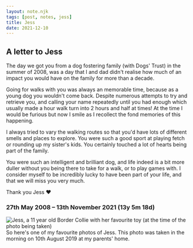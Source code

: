 ```yaml
---
layout: note.njk
tags: [post, notes, jess]
title: Jess
date: 2021-12-10
---
```


## A letter to Jess

The day we got you from a dog fostering family (with Dogs' Trust) in the summer of 2008, was a day that I and dad didn't realise how much of an impact you would have on the family for more than a decade.

Going for walks with you was always an memorable time, because as a young dog you wouldn't come back. Despite numerous attempts to try and retrieve you, and calling your name repeatedly until you had enough which usually made a hour walk turn into 2 hours and half at times! At the time I would be furious but now I smile as I recollect the fond memories of this happening.

I always tried to vary the walking routes so that you'd have lots of different smells and places to explore. You were such a good sport at playing fetch or rounding up my sister's kids. You certainly touched a lot of hearts being part of the family.

You were such an intelligent and brilliant dog, and life indeed is a bit more duller without you being there to take for a walk, or to play games with. I consider myself to be incredibly lucky to have been part of your life, and that we will miss you very much.

Thank you Jess ❤️

### 27th May 2008  &ndash; 13th November 2021 (13y 5m 18d)
![Jess, a 11 year old Border Collie with her favourite toy (at the time of the photo being taken)](//jamesloveridge.dev/images/notes/2021/49/jess.jpg)
So here's one of my favourite photos of Jess. This photo was taken in the morning on 10th August 2019 at my parents' home.
